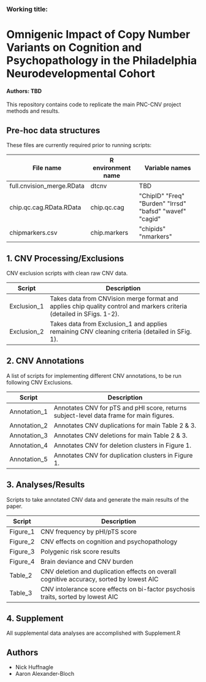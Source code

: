 ### Working title:
# Omnigenic Impact of Copy Number Variants on Cognition and Psychopathology in the Philadelphia Neurodevelopmental Cohort

#### Authors: TBD

This repository contains code to replicate the main PNC-CNV project methods and results.

## Pre-hoc data structures

These files are currently required prior to running scripts: 

File name | R environment name | Variable names |
| ---  | --- | --- |
| full.cnvision_merge.RData | dtcnv | TBD |
| chip.qc.cag.RData.RData | chip.qc.cag | "ChipID" "Freq" "Burden" "lrrsd" "bafsd" "wavef" "cagid" |
| chipmarkers.csv | chip.markers | "chipids" "nmarkers" |

## 1. CNV Processing/Exclusions

CNV exclusion scripts with clean raw CNV data.

| Script | Description |
| --- | --- |
| Exclusion_1 | Takes data from CNVision merge format and applies chip quality control and markers criteria (detailed in SFigs. 1-2).|
| Exclusion_2 | Takes data from Exclusion_1 and applies remaining CNV cleaning criteria (detailed in SFig. 1).|
  
## 2. CNV Annotations

A list of scripts for implementing different CNV annotations, to be run following CNV Exclusions.

| Script | Description |
| --- | --- |
| Annotation_1 | Annotates CNV for pTS and pHI score, returns subject-level data frame for main figures. |
| Annotation_2 | Annotates CNV duplications for main Table 2 & 3. |
| Annotation_3 | Annotates CNV deletions for main Table 2 & 3. |
| Annotation_4 | Annotates CNV for deletion clusters in Figure 1. |
| Annotation_5 | Annotates CNV for duplication clusters in Figure 1. |

## 3. Analyses/Results

Scripts to take annotated CNV data and generate the main results of the paper.

| Script | Description |
| --- | --- |
| Figure_1 | CNV frequency by pHI/pTS score |
| Figure_2 | CNV effects on cognition and psychopathology |
| Figure_3 | Polygenic risk score results |
| Figure_4 | Brain deviance and CNV burden |
| Table_2 | CNV deletion and duplication effects on overall cognitive accuracy, sorted by lowest AIC |
| Table_3 | CNV intolerance score effects on bi-factor psychosis traits, sorted by lowest AIC |

## 4. Supplement

All supplemental data analyses are accomplished with Supplement.R

## Authors

* Nick Huffnagle
* Aaron Alexander-Bloch
